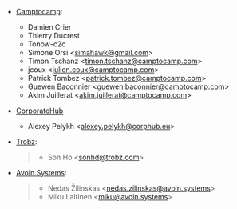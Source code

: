 - [Camptocamp](https://camptocamp.com):

  - Damien Crier
  - Thierry Ducrest
  - Tonow-c2c
  - Simone Orsi \<<simahawk@gmail.com>\>
  - Timon Tschanz \<<timon.tschanz@camptocamp.com>\>
  - jcoux \<<julien.coux@camptocamp.com>\>
  - Patrick Tombez \<<patrick.tombez@camptocamp.com>\>
  - Guewen Baconnier \<<guewen.baconnier@camptocamp.com>\>
  - Akim Juillerat \<<akim.juillerat@camptocamp.com>\>

- [CorporateHub](https://corporatehub.eu/)

  - Alexey Pelykh \<<alexey.pelykh@corphub.eu>\>

- [Trobz](https://trobz.com):

  > - Son Ho \<<sonhd@trobz.com>\>

- [Avoin.Systems](https://avoin.systems):

  > - Nedas Žilinskas \<<nedas.zilinskas@avoin.systems>\>
  > - Miku Laitinen \<<miku@avoin.systems>\>
